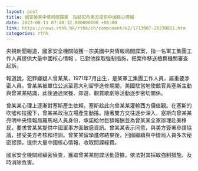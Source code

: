 ```yaml
---
layout: post
title: 國安破美中情局間諜案　指疑犯向美方提供中國核心情報
date: 2023-08-11 07:48:32.000000000 +08:00
link: https://news.rthk.hk/rthk/ch/component/k2/1713007-20230811.htm
categories: rthk
---
```


央視新聞報道，國家安全機關破獲一宗美國中央情報局間諜案，指一名軍工集團工作人員提供大量中國核心情報
，已對他採取強制措施，把案件移送檢察機關審查起訴。

報道說，犯罪嫌疑人曾某某，1971年7月出生，是某軍工集團工作人員，屬重要涉密人員。曾某某被單位公派至意大利留學進修期間，美國駐當地使館官員塞斯主動與曾某某結識，此後通過聚餐、郊遊、觀賞歌劇等活動逐步密切關係。

曾某某心理上逐漸對塞斯產生依賴，塞斯趁此向曾某某灌輸西方價值觀。在塞斯的吹噓和拉攏下，曾某某政治立場產生動搖。隨著雙方交往逐步深入，塞斯向曾某某亮明中央情報局羅馬站人員身份，承諾給付巨額報酬並為曾某某全家辦理赴美移民，要求曾某某提供中國軍事方面敏感資訊。曾某某表示同意，與美方簽署參諜協議，接受美方考核和培訓。曾某某留學進修結束後，回國繼續與中情局人員多次秘密接頭，提供大量中國核心情報，收取間諜經費。

國家安全機關經縝密偵查，獲取曾某某間諜活動證據，依法對其採取強制措施，及時消除危害。

